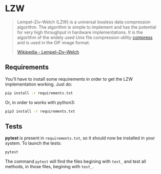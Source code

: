 # LZW

> Lempel–Ziv–Welch (LZW) is a universal lossless data compression algorithm. The algorithm is simple to implement and has the potential for very high throughput in hardware implementations. It is the algorithm of the widely used Unix file compression utility [compress](https://en.wikipedia.org/wiki/Compress) and is used in the GIF image format.
>
> [Wikipedia - Lempel–Ziv–Welch](https://en.wikipedia.org/wiki/Lempel%E2%80%93Ziv%E2%80%93Welch)

## Requirements

You'll have to install some requirements in order to get the LZW implementation working. Just do:

```bash
pip install -r requirements.txt
```

Or, in order to works with python3:

```bash
pip3 install -r requirements.txt
```

## Tests

**pytest** is present in `requirements.txt`, so it should now be installed in your system. To launch the tests:

```bash
pytest
```

The command `pytest` will find the files begining with `test_` and test all methods, in those files, begining with `test_`.